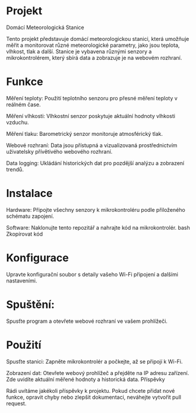 # Projekt
Domácí Meteorologická Stanice

Tento projekt představuje domácí meteorologickou stanici, která umožňuje měřit a monitorovat různé meteorologické parametry, jako jsou teplota, vlhkost, tlak a další. Stanice je vybavena různými senzory a mikrokontrolérem, který sbírá data a zobrazuje je na webovém rozhraní.

# Funkce

Měření teploty: Použití teplotního senzoru pro přesné měření teploty v reálném čase.

Měření vlhkosti: Vlhkostní senzor poskytuje aktuální hodnoty vlhkosti vzduchu.

Měření tlaku: Barometrický senzor monitoruje atmosférický tlak.

Webové rozhraní: Data jsou přístupná a vizualizovaná prostřednictvím uživatelsky přívětivého webového rozhraní.

Data logging: Ukládání historických dat pro pozdější analýzu a zobrazení trendů.

# Instalace

Hardware: Připojte všechny senzory k mikrokontroléru podle přiloženého schématu zapojení.

Software: Naklonujte tento repozitář a nahrajte kód na mikrokontrolér.
bash
Zkopírovat kód

# Konfigurace 
Upravte konfigurační soubor s detaily vašeho Wi-Fi připojení a dalšími nastaveními.

# Spuštění: 
Spusťte program a otevřete webové rozhraní ve vašem prohlížeči.

# Použití

Spusťte stanici: Zapněte mikrokontrolér a počkejte, až se připojí k Wi-Fi.

Zobrazení dat: Otevřete webový prohlížeč a přejděte na IP adresu zařízení. Zde uvidíte aktuální měřené hodnoty a historická data.
Příspěvky



Rádi uvítáme jakékoli příspěvky k projektu. Pokud chcete přidat nové funkce, opravit chyby nebo zlepšit dokumentaci, neváhejte vytvořit pull request.


